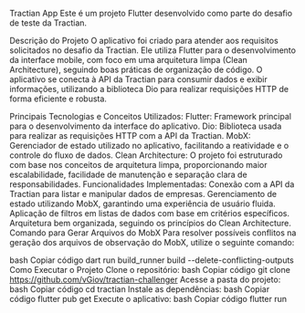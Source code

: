 Tractian App
Este é um projeto Flutter desenvolvido como parte do desafio de teste da Tractian.

Descrição do Projeto
O aplicativo foi criado para atender aos requisitos solicitados no desafio da Tractian. Ele utiliza Flutter para o desenvolvimento da interface mobile, com foco em uma arquitetura limpa (Clean Architecture), seguindo boas práticas de organização de código. O aplicativo se conecta à API da Tractian para consumir dados e exibir informações, utilizando a biblioteca Dio para realizar requisições HTTP de forma eficiente e robusta.

Principais Tecnologias e Conceitos Utilizados:
Flutter: Framework principal para o desenvolvimento da interface do aplicativo.
Dio: Biblioteca usada para realizar as requisições HTTP com a API da Tractian.
MobX: Gerenciador de estado utilizado no aplicativo, facilitando a reatividade e o controle do fluxo de dados.
Clean Architecture: O projeto foi estruturado com base nos conceitos de arquitetura limpa, proporcionando maior escalabilidade, facilidade de manutenção e separação clara de responsabilidades.
Funcionalidades Implementadas:
Conexão com a API da Tractian para listar e manipular dados de empresas.
Gerenciamento de estado utilizando MobX, garantindo uma experiência de usuário fluida.
Aplicação de filtros em listas de dados com base em critérios específicos.
Arquitetura bem organizada, seguindo os princípios do Clean Architecture.
Comando para Gerar Arquivos do MobX
Para resolver possíveis conflitos na geração dos arquivos de observação do MobX, utilize o seguinte comando:

bash
Copiar código
dart run build_runner build --delete-conflicting-outputs
Como Executar o Projeto
Clone o repositório:
bash
Copiar código
git clone https://github.com/vGiov/tractian-challenger
Acesse a pasta do projeto:
bash
Copiar código
cd tractian
Instale as dependências:
bash
Copiar código
flutter pub get
Execute o aplicativo:
bash
Copiar código
flutter run